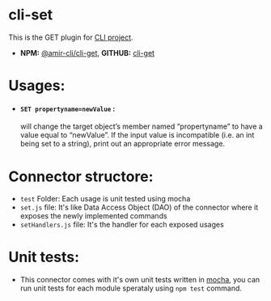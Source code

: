 # cli-set
This is the GET plugin for [CLI project](https://github.com/Amir-61/cli).

- **NPM:** [@amir-cli/cli-get](https://www.npmjs.com/package/@amir-cli/cli-set), **GITHUB:** [cli-get](https://github.com/Amir-61/cli-set)

# Usages:
 - #### `SET propertyname=newValue` :
    will change the target object’s member named “propertyname” to have a value equal to “newValue”. If the input value is incompatible (i.e. an int being set to a string), print out an appropriate error message.


# Connector structore:
- `test` Folder: Each usage is unit tested using mocha
- `set.js` file: It's like Data Access Object (DAO) of the connector where it exposes the newly implemented commands
- `setHandlers.js` file: It's the handler for each exposed usages

# Unit tests:
- This connector comes with it's own unit tests written in [mocha](https://mochajs.org/), you can run unit tests for each module sperataly using `npm test` command.